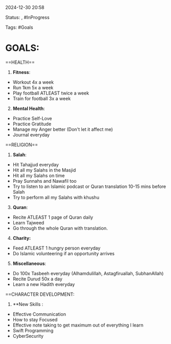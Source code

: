 
2024-12-30 20:58

Status:  , #InProgress 

Tags: #Goals

#  GOALS:

==HEALTH==
1.  **Fitness**:
- Workout 4x a week
- Run 1km 5x a week
- Play football ATLEAST twice a week
- Train for football 3x a week

2. **Mental Health**:
- Practice Self-Love
- Practice Gratitude
- Manage my Anger better (Don't let it affect me)
- Journal everyday

==RELIGION==
1. **Salah**:
- Hit Tahajjud everyday
- Hit all my Salahs in the Masjid
- Hit all my Salahs on time
- Pray Sunnahs and Nawafil too
- Try to listen to an Islamic podcast or Quran translation 10-15 mins before Salah
- Try to perform all my Salahs with khushu

3. **Quran**:
- Recite ATLEAST 1 page of Quran daily
- Learn Tajweed
- Go through the whole Quran with translation.

4. **Charity:**
- Feed ATLEAST 1 hungry person everyday
- Do Islamic volunteering if an opportunity arrives

5.  **Miscellaneous**:
- Do 100x Tasbeeh everyday (Alhamdulillah, Astagfiruallah, SubhanAllah)
- Recite Durud 50x a day
- Learn a new Hadith everyday

==CHARACTER DEVELOPMENT:
1. **New Skills :
- Effective Communication
- How to stay Focused
- Effective note taking to get maximum out of everything I learn
- Swift Programming
- CyberSecurity 
